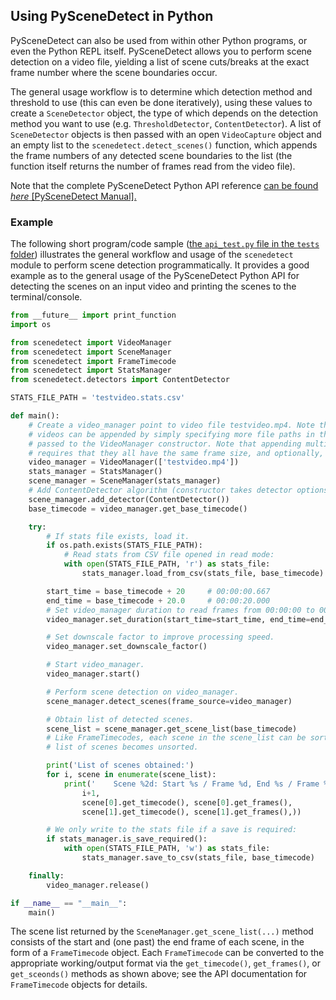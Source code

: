 
Using PySceneDetect in Python
----------------------------------------------------------

PySceneDetect can also be used from within other Python programs, or even the Python REPL itself.  PySceneDetect allows you to perform scene detection on a video file, yielding a list of scene cuts/breaks at the exact frame number where the scene boundaries occur.

The general usage workflow is to determine which detection method and threshold to use (this can even be done iteratively), using these values to create a `SceneDetector` object, the type of which depends on the detection method you want to use (e.g. `ThresholdDetector`, `ContentDetector`).  A list of `SceneDetector` objects is then passed with an open `VideoCapture` object and an empty list to the `scenedetect.detect_scenes()` function, which appends the frame numbers of any detected scene boundaries to the list (the function itself returns the number of frames read from the video file).

Note that the complete PySceneDetect Python API reference [can be found *here* [PySceneDetect Manual].](http://pyscenedetect-manual.readthedocs.io/)



### Example

The following short program/code sample ([the `api_test.py` file in the `tests` folder]((https://github.com/Breakthrough/PySceneDetect/blob/master/tests/api_test.py))) illustrates the general workflow and usage of the `scenedetect` module to perform scene detection programmatically.  It provides a good example as to the general usage of the PySceneDetect Python API for detecting the scenes on an input video and printing the scenes to the terminal/console.


```python
from __future__ import print_function
import os

from scenedetect import VideoManager
from scenedetect import SceneManager
from scenedetect import FrameTimecode
from scenedetect import StatsManager
from scenedetect.detectors import ContentDetector

STATS_FILE_PATH = 'testvideo.stats.csv'

def main():
    # Create a video_manager point to video file testvideo.mp4. Note that multiple
    # videos can be appended by simply specifying more file paths in the list
    # passed to the VideoManager constructor. Note that appending multiple videos
    # requires that they all have the same frame size, and optionally, framerate.
    video_manager = VideoManager(['testvideo.mp4'])
    stats_manager = StatsManager()
    scene_manager = SceneManager(stats_manager)
    # Add ContentDetector algorithm (constructor takes detector options like threshold).
    scene_manager.add_detector(ContentDetector())
    base_timecode = video_manager.get_base_timecode()

    try:
        # If stats file exists, load it.
        if os.path.exists(STATS_FILE_PATH):
            # Read stats from CSV file opened in read mode:
            with open(STATS_FILE_PATH, 'r') as stats_file:
                stats_manager.load_from_csv(stats_file, base_timecode)

        start_time = base_timecode + 20     # 00:00:00.667
        end_time = base_timecode + 20.0     # 00:00:20.000
        # Set video_manager duration to read frames from 00:00:00 to 00:00:20.
        video_manager.set_duration(start_time=start_time, end_time=end_time)

        # Set downscale factor to improve processing speed.
        video_manager.set_downscale_factor()

        # Start video_manager.
        video_manager.start()

        # Perform scene detection on video_manager.
        scene_manager.detect_scenes(frame_source=video_manager)

        # Obtain list of detected scenes.
        scene_list = scene_manager.get_scene_list(base_timecode)
        # Like FrameTimecodes, each scene in the scene_list can be sorted if the
        # list of scenes becomes unsorted.

        print('List of scenes obtained:')
        for i, scene in enumerate(scene_list):
            print('    Scene %2d: Start %s / Frame %d, End %s / Frame %d' % (
                i+1,
                scene[0].get_timecode(), scene[0].get_frames(),
                scene[1].get_timecode(), scene[1].get_frames(),))

        # We only write to the stats file if a save is required:
        if stats_manager.is_save_required():
            with open(STATS_FILE_PATH, 'w') as stats_file:
                stats_manager.save_to_csv(stats_file, base_timecode)

    finally:
        video_manager.release()

if __name__ == "__main__":
    main()
```


The scene list returned by the `SceneManager.get_scene_list(...)` method consists of the start and (one past) the end frame of each scene, in the form of a `FrameTimecode` object.  Each `FrameTimecode` can be converted to the appropriate working/output format via the `get_timecode()`, `get_frames()`, or `get_sceonds()` methods as shown above; see the API documentation for `FrameTimecode` objects for details.


